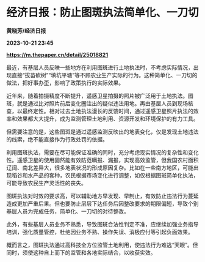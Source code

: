 # 经济日报：防止图斑执法简单化、一刀切
**黄晓芳/经济日报**

**2023-10-21 23:45**

**https://m.thepaper.cn/detail/25018821**

最近，有基层人员反映一些地方在利用图斑进行土地执法时，不考虑实际情况，出现直接“拔苗砍树”“填坑平塘”等不顾农业生产实际的行为。这种简单化、一刀切的做法，把好事办歪，影响了政策执行的实际效果。

近年来，随着拍摄精度不断提升，遥感卫星拍摄的照片被广泛用于土地执法。图斑，就是通过比对照片前后变化圈注出的疑似违法用地。再由基层人员到现场核查，以最终定性。相对过去土地执法漫长的反馈时间，通过遥感卫星照片执法的效率和效果都大大提升，成为监测管理土地利用、资源开发和环境保护的有力工具。

但需要注意的是，这些图斑是通过遥感监测反映出的地表变化，仅是发现土地违法的线索，绝不能直接作为行政处罚的依据。

利用图斑执法，需要在尽可能保证准确的同时，充分考虑现实情况的复杂性和变化性。遥感卫星的使用固然能有效防范瞒报、漏报，实现高效监管，但我国农村面积辽阔、南北差异大，很多地表状况的形成原因复杂。比如在一些南方地区，可能出现稻谷和水产品的套种，农民根据市场变化进行调整，如仅根据图斑简单化执法，可能导致农民生产灵活性的丧失。

图斑执法对时效的要求高，可以辅助地方早发现、早制止，有效防止违法行为蔓延造成更加严重后果。但也要防止层层下达任务后因整改要求的期限偏短，导致个别基层人员为完成任务，简单化、一刀切的对待整改。

此外，有些基层人员业务不熟悉，导致图斑合法性判定不准，应继续加强业务指导培训，强化质量管控，杜绝因业务不熟、操作失误、消极应付等引起负面效果。

概而言之，图斑执法通过高科技全方位监管土地利用，使违法行为难逃“天眼”。但同时，须使这种自上而下的监管和各地实际结合，以收获实效。